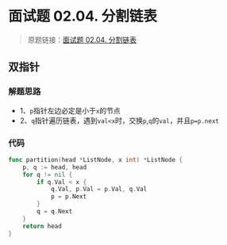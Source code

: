 # 面试题 02.04. 分割链表
> 原题链接：[面试题 02.04. 分割链表](https://leetcode-cn.com/problems/partition-list-lcci/)
## 双指针
### 解题思路
* 1、``p``指针左边必定是小于``x``的节点
* 2、``q``指针遍历链表，遇到``val<x``时，交换``p``,``q``的``val``，并且``p=p.next``

### 代码
```go
func partition(head *ListNode, x int) *ListNode {
	p, q := head, head
	for q != nil {
		if q.Val < x {
			q.Val, p.Val = p.Val, q.Val
			p = p.Next
		}
		q = q.Next
	}
	return head
}
```

